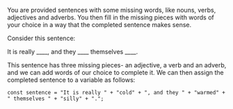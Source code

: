 You are provided sentences with some missing words, like nouns, verbs, adjectives and adverbs. You then fill in the missing pieces with words of your choice in a way that the completed sentence makes sense.

Consider this sentence:

It is really ____, and they ____ themselves ____.

This sentence has three missing pieces- an adjective, a verb and an adverb, and we can add words of our choice to complete it. We can then assign the completed sentence to a variable as follows:

```
const sentence = "It is really " + "cold" + ", and they " + "warmed" + " themselves " + "silly" + ".";
```